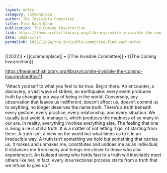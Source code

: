 ```yaml
---
layout: entry
category: commonplace
author: The Invisible Committee
title: Find Each Other
publication: The Coming Insurrection
link: https://theanarchistlibrary.org/library/comite-invisible-the-coming-insurrection#toc11
date: 2022-11-24
permalink: 2022/11/24/the-invisible-committee-find-each-other
---
```


[[2022]] • [[commonplace]] • [[The Invisible Committee]] • [[The Coming Insurrection]]

https://theanarchistlibrary.org/library/comite-invisible-the-coming-insurrection#toc11

"Attach yourself to what you feel to be true. Begin there. An encounter, a discovery, a vast wave of strikes, an earthquake: every event produces truth by changing our way of being in the world. Conversely, any observation that leaves us indifferent, doesn’t affect us, doesn’t commit us to anything, no longer deserves the name truth. There’s a truth beneath every gesture, every practice, every relationship, and every situation. We usually just avoid it, manage it, which produces the madness of so many in our era. In reality, everything involves everything else. The feeling that one is living a lie is still a truth. It is a matter of not letting it go, of starting from there. A truth isn’t a view on the world but what binds us to it in an irreducible way. A truth isn’t something we hold but something that carries us. It makes and unmakes me, constitutes and undoes me as an individual; it distances me from many and brings me closer to those who also experience it. An isolated being who holds fast to a truth will inevitably meet others like her. In fact, every insurrectional process starts from a truth that we refuse to give up."
